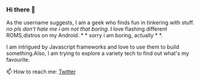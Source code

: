 ### Hi there 👋

<!--
**geeqib23/geeqib23** is a ✨ _special_ ✨ repository because its `README.md` (this file) appears on your GitHub profile.
-->

As the username suggests, I am a geek who finds fun in tinkering with stuff. *no pls don't hate me i am not that boring*.
I love flashing different ROMS,distros on my Android. * * sorry i am boring, actually * *.

I am intrigued by Javascript frameworks and love to use them to build something.Also, I am trying to explore a variety tech to find out what's my favourite.

📫 How to reach me: [Twitter](https://twitter.com/geeqib)

